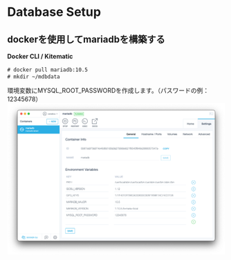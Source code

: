 # Database Setup

## dockerを使用してmariadbを構築する

**Docker CLI / Kitematic**
```
# docker pull mariadb:10.5
# mkdir ~/mdbdata
```
環境変数にMYSQL_ROOT_PASSWORDを作成します。（パスワードの例：12345678）  
![ROOT_PASSWORD](https://github.com/cereskou/booking/blob/main/doc/images/vars.png)

